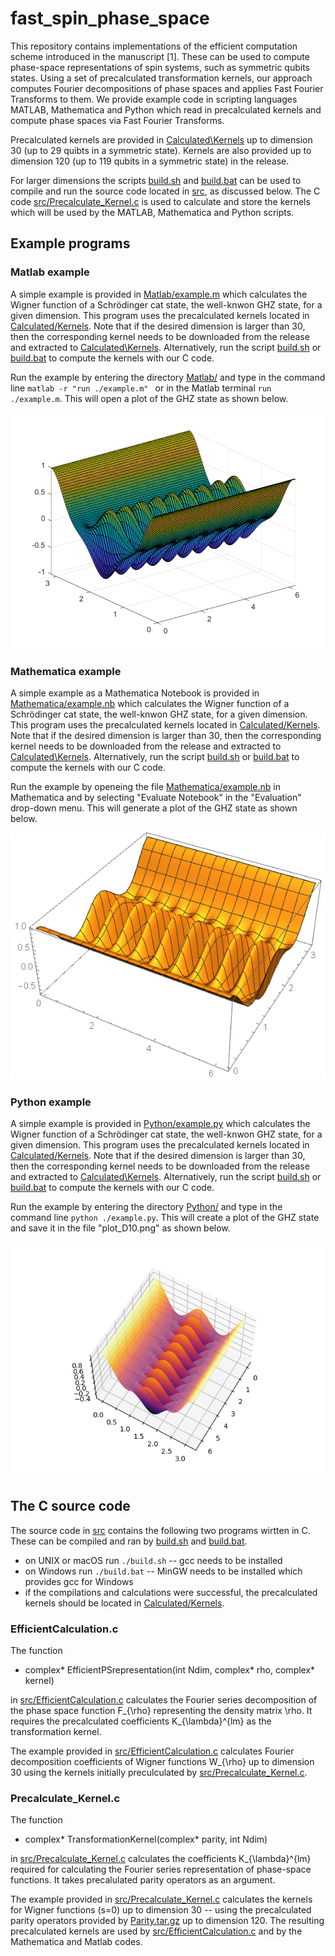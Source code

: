 # fast_spin_phase_space

This repository contains implementations of the efficient computation scheme introduced in
the manuscript [1]. These can be used to compute phase-space representations of spin systems,
such as symmetric qubits states. Using a set of precalculated transformation kernels,
our approach computes Fourier decompositions of phase spaces and applies Fast Fourier Transforms
to them. We provide example code in scripting languages MATLAB, Mathematica and Python which read
in precalculated kernels and compute phase spaces via Fast Fourier Transforms.

Precalculated kernels are provided in
[Calculated\Kernels](Calculated\Kernels) up to dimension 30 (up to 29 quibts in a symmetric state).
Kernels are also provided up to dimension 120 (up to 119 qubits in a symmetric state) in the release.

For larger dimensions the scripts [build.sh](build.sh) and [build.bat](build.bat)
can be used to compile and run the source code located in [src](src), as discussed below.
The C code [src/Precalculate\_Kernel.c](src/Precalculate_Kernel.c) is used to calculate and store
the kernels which will be used by the MATLAB, Mathematica and Python scripts.


## Example programs


### Matlab example

A simple example is provided in [Matlab/example.m](Matlab/example.m) which calculates the Wigner function
of a Schrödinger cat state, the well-knwon GHZ state, for a given dimension. This program uses the
precalculated kernels located in [Calculated/Kernels](Calculated/Kernels). Note that if the desired
dimension is larger than 30, then the corresponding kernel needs to be downloaded from the release and
extracted to [Calculated\Kernels](Calculated\Kernels). Alternatively, run the script [build.sh](build.sh)
or [build.bat](build.bat) to compute the kernels with our C code. 

Run the example by entering the directory [Matlab/](Matlab/) and
type in the command line ```matlab -r "run ./example.m" ``` or in the Matlab
terminal ```run ./example.m```. This will open a plot of the GHZ state as shown
below.

![GHZ state computed in Matlab](/Matlab/example_plot_D10.png)



### Mathematica example

A simple example as a Mathematica Notebook is provided in [Mathematica/example.nb](Mathematica/example.nb)
which calculates the Wigner function of a Schrödinger cat state, the well-knwon GHZ state, for a given dimension.
This program uses the precalculated kernels located in [Calculated/Kernels](Calculated/Kernels). Note that if the desired
dimension is larger than 30, then the corresponding kernel needs to be downloaded from the release and
extracted to [Calculated\Kernels](Calculated\Kernels). Alternatively, run the script [build.sh](build.sh)
or [build.bat](build.bat) to compute the kernels with our C code. 

Run the example by openeing the file [Mathematica/example.nb](Mathematica/example.nb)
in Mathematica and by selecting "Evaluate Notebook" in the "Evaluation" drop-down menu.
This will generate a plot of the GHZ state as shown below.

![GHZ state computed in Mathematica](/Mathematica/example_plot_D10.png)



### Python example

A simple example is provided in [Python/example.py](Python/example.py) which calculates the Wigner function
of a Schrödinger cat state, the well-knwon GHZ state, for a given dimension. This program uses the
precalculated kernels located in [Calculated/Kernels](Calculated/Kernels). Note that if the desired
dimension is larger than 30, then the corresponding kernel needs to be downloaded from the release and
extracted to [Calculated\Kernels](Calculated\Kernels). Alternatively, run the script [build.sh](build.sh)
or [build.bat](build.bat) to compute the kernels with our C code. 

Run the example by entering the directory [Python/](Python/) and
type in the command line ```python ./example.py```.
This will create a plot of the GHZ state and save it in the file
"plot_D10.png" as shown below.


![GHZ state computed in Python](/Python/example_plot_D10.png)


## The C source code

The source code in [src](src) contains the following two programs wirtten in C.
These can be compiled and ran by [build.sh](build.sh) and [build.bat](build.bat).
- on UNIX or macOS run  ```./build.sh``` -- gcc needs to be installed
- on Windows run ```./build.bat``` -- MinGW needs to be installed which provides gcc
for Windows
- if the compilations and calculations were successful, the precalculated kernels
should be located in [Calculated/Kernels]().


### EfficientCalculation.c

The function

- complex\* EfficientPSrepresentation(int Ndim, complex\* rho, complex\* kernel)

in [src/EfficientCalculation.c](src/EfficientCalculation.c)
calculates the Fourier series decomposition of the phase space function F\_{\rho}
representing the density matrix \rho. It requires the precalculated coefficients
K\_{\lambda}^{lm} as the transformation kernel.

The example provided in [src/EfficientCalculation.c](src/EfficientCalculation.c)
calculates Fourier decomposition
coefficients of Wigner functions W\_{\rho} up to dimension 30 using the kernels
initially preculculated by [src/Precalculate_Kernel.c](src/Precalculate_Kernel.c).

### Precalculate\_Kernel.c

The function

- complex\* TransformationKernel(complex\* parity, int Ndim) 

in [src/Precalculate_Kernel.c](src/Precalculate_Kernel.c) calculates the
coefficients K\_{\lambda}^{lm} required for calculating the Fourier series
representation of phase-space functions. It takes precalulated parity operators as an argument.

The example provided in [src/Precalculate_Kernel.c](src/Precalculate_Kernel.c) calculates the
kernels for Wigner functions (s=0) up to dimension 30 -- using the precalculated parity operators
provided by [Parity.tar.gz](Parity.tar.gz) up to dimension 120. The resulting precalculated kernels are used by
 [src/EfficientCalculation.c](src/EfficientCalculation.c) and by the Mathematica and Matlab codes.



